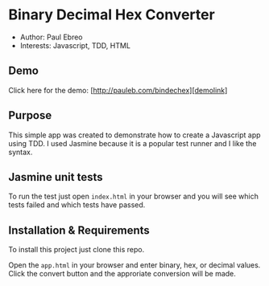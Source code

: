 # Binary Decimal Hex Converter
* Author: Paul Ebreo
* Interests: Javascript, TDD, HTML

## Demo
Click here for the demo: [http://pauleb.com/bindechex][demolink]

## Purpose
This simple app was created to demonstrate how to create a Javascript app using TDD.
I used Jasmine because it is a popular test runner and I like the syntax.

## Jasmine unit tests
To run the test just open `index.html` in your browser and you will see which tests failed and which tests have passed.

## Installation & Requirements
To install this project just clone this repo.

Open the `app.html` in your browser and enter binary, hex, or decimal values. Click the convert button and the approriate conversion will be made.

[demolink]: http://pauleb.com/bindechex "BinDecHex Converter"